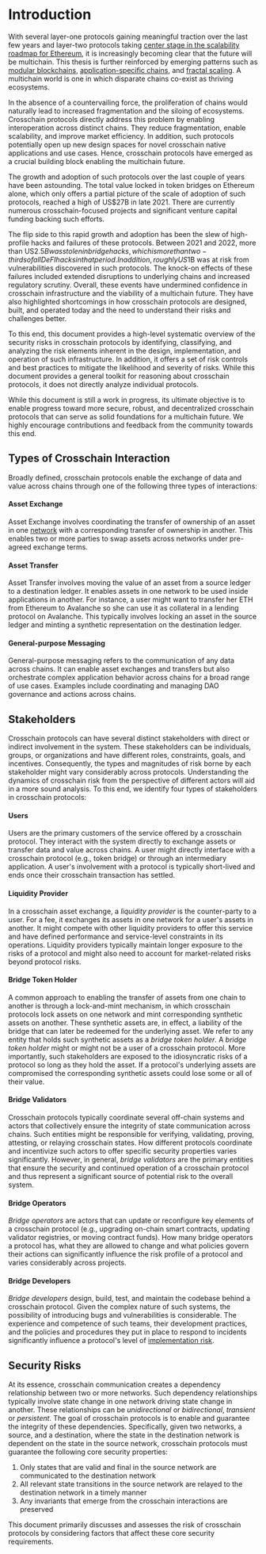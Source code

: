 # Introduction
With several layer-one protocols gaining meaningful traction over the last few years and layer-two protocols taking [center stage in the scalability roadmap for Ethereum](https://vitalik.ca/general/2021/12/06/endgame.html), it is increasingly becoming clear that the future will be multichain. This thesis is further reinforced by emerging patterns such as [modular blockchains](https://www.alchemy.com/overviews/modular-vs-monolithic-blockchains), [application-specific chains](https://medium.com/1kxnetwork/application-specific-blockchains-9a36511c832), and [fractal scaling](https://medium.com/starkware/fractal-scaling-from-l2-to-l3-7fe238ecfb4f). A multichain world is one in which disparate chains co-exist as thriving ecosystems. 

In the absence of a countervailing force, the proliferation of chains would naturally lead to increased fragmentation and the siloing of ecosystems. Crosschain protocols directly address this problem by enabling interoperation across distinct chains. They reduce fragmentation, enable scalability, and improve market efficiency. In addition, such protocols potentially open up new design spaces for novel crosschain native applications and use cases. Hence, crosschain protocols have emerged as a crucial building block enabling the multichain future. 

The growth and adoption of such protocols over the last couple of years have been astounding. The total value locked in token bridges on Ethereum alone, which only offers a partial picture of the scale of adoption of such protocols, reached a high of US$27B in late 2021. There are currently numerous crosschain-focused projects and significant venture capital funding backing such efforts.

The flip side to this rapid growth and adoption has been the slew of high-profile hacks and failures of these protocols. Between 2021 and 2022, more than US$2.5B was stolen in bridge hacks, which is more than two-thirds of all DeFI hacks in that period. In addition, roughly US$1B was at risk from vulnerabilities discovered in such protocols. The knock-on effects of these failures included extended disruptions to underlying chains and increased regulatory scrutiny. Overall, these events have undermined confidence in crosschain infrastructure and the viability of a multichain future. They have also highlighted shortcomings in how crosschain protocols are designed, built, and operated today and the need to understand their risks and challenges better.

To this end, this document provides a high-level systematic overview of the security risks in crosschain protocols by identifying, classifying, and analyzing the risk elements inherent in the design, implementation, and operation of such infrastructure. In addition, it offers a set of risk controls and best practices to mitigate the likelihood and severity of risks. While this document provides a general toolkit for reasoning about crosschain protocols, it does not directly analyze individual protocols. 

While this document is still a work in progress, its ultimate objective is to enable progress toward more secure, robust, and decentralized crosschain protocols that can serve as solid foundations for a multichain future. We highly encourage contributions and feedback from the community towards this end.

## Types of Crosschain Interaction
Broadly defined, crosschain protocols enable the exchange of data and value across chains through one of the following three types of interactions:

#### Asset Exchange
Asset Exchange involves coordinating the transfer of ownership of an asset in one [network](../../faq/faq.md#what-is-a-network) with a corresponding transfer of ownership in another. This enables two or more parties to swap assets across networks under pre-agreed exchange terms.

#### Asset Transfer
Asset Transfer involves moving the value of an asset from a source ledger to a destination ledger. It enables assets in one network to be used inside applications in another. For instance, a user might want to transfer her ETH from Ethereum to Avalanche so she can use it as collateral in a lending protocol on Avalanche. This typically involves locking an asset in the source ledger and minting a synthetic representation on the destination ledger.

#### General-purpose Messaging
General-purpose messaging refers to the communication of any data across chains. It can enable asset exchanges and transfers but also orchestrate complex application behavior across chains for a broad range of use cases. Examples include coordinating and managing DAO governance and actions across chains. 

## Stakeholders
Crosschain protocols can have several distinct stakeholders with direct or indirect involvement in the system. These stakeholders can be individuals, groups, or organizations and have different roles, constraints, goals, and incentives. Consequently, the types and magnitudes of risk borne by each stakeholder might vary considerably across protocols. Understanding the dynamics of crosschain risk from the perspective of different actors will aid in a more sound analysis. To this end, we identify four types of stakeholders in crosschain protocols:

#### Users
Users are the primary customers of the service offered by a crosschain protocol. They interact with the system directly to exchange assets or transfer data and value across chains. A user might directly interface with a crosschain protocol (e.g., token bridge) or through an intermediary application. A user's involvement with a protocol is typically short-lived and ends once their crosschain transaction has settled.

#### Liquidity Provider
In a crosschain asset exchange, a _liquidity provider_ is the counter-party to a user. For a fee, it exchanges its assets in one network for a user's assets in another. It might compete with other liquidity providers to offer this service and have defined performance and service-level constraints in its operations. Liquidity providers typically maintain longer exposure to the risks of a protocol and might also need to account for market-related risks beyond protocol risks.  

#### Bridge Token Holder
A common approach to enabling the transfer of assets from one chain to another is through a lock-and-mint mechanism, in which crosschain protocols lock assets on one network and mint corresponding synthetic assets on another. These synthetic assets are, in effect, a liability of the bridge that can later be redeemed for the underlying asset. We refer to any entity that holds such synthetic assets as a _bridge token holder_. A _bridge token holder_ might or might not be a user of a crosschain protocol. More importantly, such stakeholders are exposed to the idiosyncratic risks of a protocol so long as they hold the asset. If a protocol's underlying assets are compromised the corresponding synthetic assets could lose some or all of their value.

#### Bridge Validators
Crosschain protocols typically coordinate several off-chain systems and actors that collectively ensure the integrity of state communication across chains. Such entities might be responsible for verifying, validating, proving, attesting, or relaying crosschain states. How different protocols coordinate and incentivize such actors to offer specific security properties varies significantly. However, in general, _bridge validators_ are the primary entities that ensure the security and continued operation of a crosschain protocol and thus represent a significant source of potential risk to the overall system.

#### Bridge Operators
_Bridge operators_ are actors that can update or reconfigure key elements of a crosschain protocol (e.g., upgrading on-chain smart contracts, updating validator registries, or moving contract funds). How many bridge operators a protocol has, what they are allowed to change and what policies govern their actions can significantly influence the risk profile of a protocol and varies considerably across projects.

#### Bridge Developers
_Bridge developers_ design, build, test, and maintain the codebase behind a crosschain protocol. Given the complex nature of such systems, the possibility of introducing bugs and vulnerabilities is considerable. The experience and competence of such teams, their development practices, and the policies and procedures they put in place to respond to incidents significantly influence a protocol's level of [implementation risk](../20categories/30implementation/protocol-implementation-risk.md).

## Security Risks
At its essence, crosschain communication creates a dependency relationship between two or more networks. Such dependency relationships typically involve state change in one network driving state change in another. These relationships can be _unidirectional_ or _bidirectional_, _transient_ or _persistent_. The goal of crosschain protocols is to enable and guarantee the integrity of these dependencies. Specifically, given two networks, a source, and a destination, where the state in the destination network is dependent on the state in the source network, crosschain protocols must guarantee the following core security properties:

1. Only states that are valid and final in the source network are communicated to the destination network
1. All relevant state transitions in the source network are relayed to the destination network in a timely manner
1. Any invariants that emerge from the crosschain interactions are preserved

This document primarily discusses and assesses the risk of crosschain protocols by considering factors that affect these core security requirements. 
